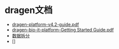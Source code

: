 # dragen文档

- [dragen-platform-v4.2-guide.pdf](Dcouments/dragen-platform-v4.2-guide.pdf)
- [dragen-bio-it-platform-Getting Started Guide.pdf](Dcouments/dragen-bio-it-platform-Getting-Started-Guide.pdf)
- [数据拆分](bcl2fastq/README.md)
- []